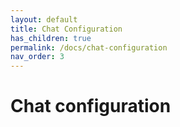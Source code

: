 ```yaml
---
layout: default
title: Chat Configuration
has_children: true
permalink: /docs/chat-configuration
nav_order: 3
---
```


# Chat configuration